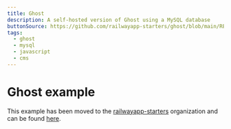 ```yaml
---
title: Ghost
description: A self-hosted version of Ghost using a MySQL database
buttonSource: https://github.com/railwayapp-starters/ghost/blob/main/README.md
tags:
  - ghost
  - mysql
  - javascript
  - cms
---
```


# Ghost example

This example has been moved to the [railwayapp-starters](https://github.com/railwayapp-starters) organization and can be found [here](https://github.com/railwayapp-starters/ghost).
